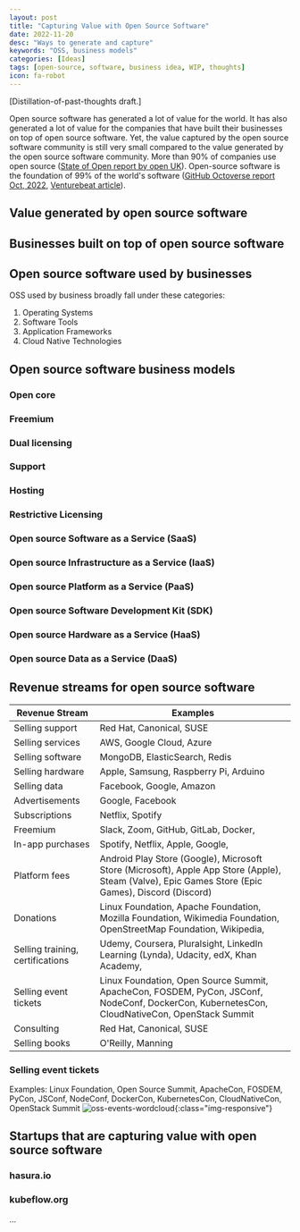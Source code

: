 ```yaml
---
layout: post
title: "Capturing Value with Open Source Software"
date: 2022-11-20
desc: "Ways to generate and capture"
keywords: "OSS, business models"
categories: [Ideas]
tags: [open-source, software, business idea, WIP, thoughts]
icon: fa-robot
---
```


[Distillation-of-past-thoughts draft.]

Open source software has generated a lot of value for the world. It has also generated a lot of value for the companies that have built their businesses on top of open source software. Yet, the value captured by the open source software community is still very small compared to the value generated by the open source software community.
More than 90% of companies use open source ([State of Open report by open UK](https://openuk.uk/wp-content/uploads/2021/10/openuk-state-of-open_final-version.pdf)). Open-source software is the foundation of 99% of the world's software ([GitHub Octoverse report Oct, 2022](https://octoverse.github.com/), [Venturebeat article](https://venturebeat.com/programming-development/github-releases-open-source-report-octoverse-2022-says-97-of-apps-use-oss/)).

## Value generated by open source software

## Businesses built on top of open source software

## Open source software used by businesses

OSS used by business broadly fall under these categories:
1. Operating Systems
2. Software Tools
3. Application Frameworks
4. Cloud Native Technologies

## Open source software business models

### Open core

### Freemium

### Dual licensing

### Support
### Hosting
### Restrictive Licensing

### Open source Software as a Service (SaaS)
### Open source Infrastructure as a Service (IaaS)
### Open source Platform as a Service (PaaS)
### Open source Software Development Kit (SDK)
### Open source Hardware as a Service (HaaS)
### Open source Data as a Service (DaaS)

## Revenue streams for open source software

| Revenue Stream | Examples |
| --- | --- |
| Selling support | Red Hat, Canonical, SUSE |
| Selling services | AWS, Google Cloud, Azure |
| Selling software | MongoDB, ElasticSearch, Redis |
| Selling hardware | Apple, Samsung, Raspberry Pi, Arduino |
| Selling data | Facebook, Google, Amazon |
| Advertisements | Google, Facebook |
| Subscriptions | Netflix, Spotify |
| Freemium | Slack, Zoom, GitHub, GitLab, Docker, |
| In-app purchases | Spotify, Netflix, Apple, Google, |
| Platform fees | Android Play Store (Google), Microsoft Store (Microsoft), Apple App Store (Apple), Steam (Valve), Epic Games Store (Epic Games), Discord (Discord) |
| Donations | Linux Foundation, Apache Foundation, Mozilla Foundation, Wikimedia Foundation, OpenStreetMap Foundation, Wikipedia, |
| Selling training, certifications | Udemy, Coursera, Pluralsight, LinkedIn Learning (Lynda), Udacity, edX, Khan Academy, |
| Selling event tickets | Linux Foundation, Open Source Summit, ApacheCon, FOSDEM, PyCon, JSConf, NodeConf, DockerCon, KubernetesCon, CloudNativeCon, OpenStack Summit |
| Consulting | Red Hat, Canonical, SUSE |
| Selling books | O'Reilly, Manning |


### Selling event tickets

Examples: Linux Foundation, Open Source Summit, ApacheCon, FOSDEM, PyCon, JSConf, NodeConf, DockerCon, KubernetesCon, CloudNativeCon, OpenStack Summit
![oss-events-wordcloud]({{site.img_path}}/oss-value/oss-conferences-worldlcoud.jpeg){:class="img-responsive"}

## Startups that are capturing value with open source software

### hasura.io

### kubeflow.org

...